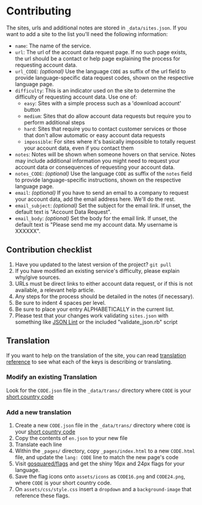 # Contributing

The sites, urls and additional notes are stored in `_data/sites.json`. If you want to add a site to the list you'll need the following information:

- `name`: The name of the service.
- `url`: The url of the account data request page. If no such page exists, the url should be a contact or help page explaining the process for requesting account data.
- `url_CODE`: _(optional)_ Use the language `CODE` as suffix of the url field to provide language-specific data request codes, shown on the respective language page.
- `difficulty`: This is an indicator used on the site to determine the difficulty of requesting account data. Use one of:
  - `easy`: Sites with a simple process such as a 'download account' button
  - `medium`: Sites that do allow account data requests but require you to perform additional steps
  - `hard`: Sites that require you to contact customer services or those that don't allow automatic or easy account data requests
  - `impossible`: For sites where it's basically impossible to totally request your account data, even if you contact them
- `notes`: Notes will be shown when someone hovers on that service. Notes may include additional information you might need to request your account data or consequences of requesting your account data.
- `notes_CODE`: _(optional)_ Use the language `CODE` as suffix of the `notes` field to provide language-specific instructions, shown on the respective language page.
- `email`: _(optional)_ If you have to send an email to a company to request your account data, add the email address here. We'll do the rest.
- `email_subject`: _(optional)_ Set the subject for the email link. If unset, the default text is "Account Data Request".
- `email_body`: _(optional)_ Set the body for the email link. If unset, the default text is "Please send me my account data. My username is XXXXXX".

## Contribution checklist

1. Have you updated to the latest version of the project? `git pull`
2. If you have modified an existing service's difficulty, please explain why/give sources.
3. URLs must be direct links to either account data request, or if this is not available, a relevant help article.
4. Any steps for the process should be detailed in the notes (if necessary).
5. Be sure to indent 4 spaces per level.
6. Be sure to place your entry ALPHABETICALLY in the current list.
7. Please test that your changes work validating `sites.json` with something like [JSON Lint](http://jsonlint.com/) or the included "validate_json.rb" script

## Translation

If you want to help on the translation of the site, you can read [translation reference](TRANSLATION_REFERENCE.md) to see what each of the keys is describing or translating.

### Modify an existing Translation

Look for the `CODE.json` file in the `_data/trans/` directory where `CODE` is your [short country code](https://en.wikipedia.org/wiki/Country_code)

### Add a new translation

1. Create a new `CODE.json` file in the `_data/trans/` directory where `CODE` is your [short country code](https://en.wikipedia.org/wiki/Country_code)
2. Copy the contents of `en.json` to your new file
3. Translate each line
4. Within the `_pages/` directory, copy `_pages/index.html` to a new `CODE.html` file, and update the `lang: CODE` line to match the new page's code
5. Visit [gosquared/flags](https://github.com/gosquared/flags/tree/master/flags/flags-iso/shiny) and get the shiny 16px and 24px flags for your language.
6. Save the flag icons onto `assets/icons` as `CODE16.png` and `CODE24.png`, where `CODE` is your short country code.
7. On `assets/css/style.css` insert a `dropdown` and a `background-image` that reference these flags.
